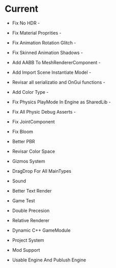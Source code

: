 # Current

* Fix No HDR -
* Fix Material Proprities -
* Fix Animation Rotation Glitch -
* Fix Skinned Animation Shadows - 
* Add AABB To MeshRendererComponent -
* Add Import Scene Instantiate Model -
* Revisar all serializatio and OnGui functions -
* Add Color Type - 
* Fix Physics PlayMode In Engine as SharedLib - 
* Fix All Physic Debug Asserts -

* Fix JointComponent
* Fix Bloom
* Better PBR
* Revisar Color Space 
* Gizmos System
* DragDrop For All MainTypes
* Sound
* Better Text Render
* Game Test

* Double Precesion
* Relative Renderer
* Dynamic C++ GameModule
* Project System
* Mod Support

* Usable Engine And Publush Engine